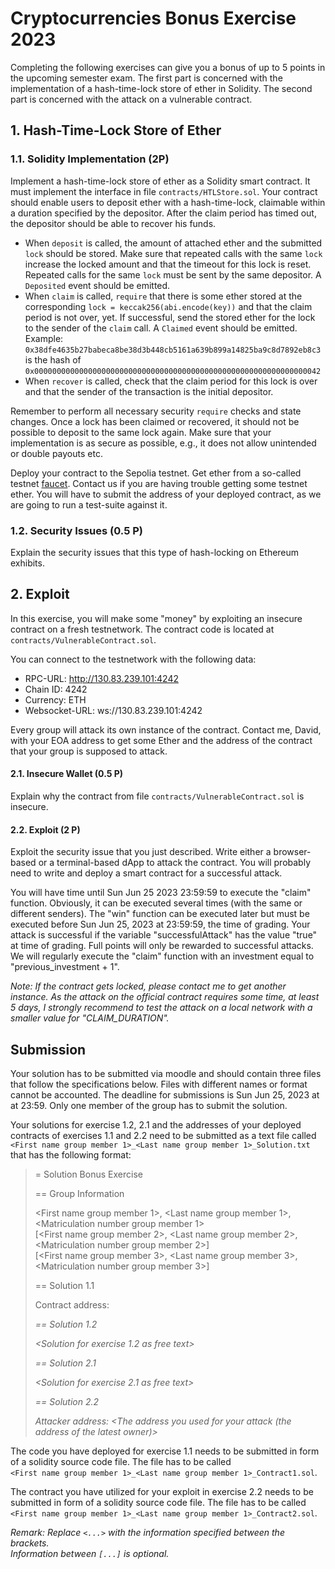 # Cryptocurrencies Bonus Exercise 2023

Completing the following exercises can give you a bonus of up to 5 points in the
upcoming semester exam. The first part is concerned with the implementation of a
hash-time-lock store of ether in Solidity. The second part is concerned with the
 attack on a vulnerable contract.

## 1. Hash-Time-Lock Store of Ether

### 1.1. Solidity Implementation (2P)

Implement a hash-time-lock store of ether as a Solidity smart contract. It must
implement the interface in file `contracts/HTLStore.sol`. Your contract should
enable users to deposit ether with a hash-time-lock, claimable within a duration
specified by the depositor. After the claim period has timed out, the depositor
should be able to recover his funds.

- When `deposit` is called, the amount of attached ether and the submitted `lock`
  should be stored. Make sure that repeated calls with the same `lock` increase
  the locked amount and that the timeout for this lock is reset. Repeated calls
  for the same `lock` must be sent by the same depositor. A `Deposited` event
  should be emitted.
- When `claim` is called, `require` that there is some ether stored at the
  corresponding `lock = keccak256(abi.encode(key))` and that the claim period
  is not over, yet. If successful, send the stored ether for the lock to the
  sender of the `claim` call. A `Claimed` event should be emitted.
  Example: `0x38dfe4635b27babeca8be38d3b448cb5161a639b899a14825ba9c8d7892eb8c3` is
  the hash of `0x0000000000000000000000000000000000000000000000000000000000000042`
- When `recover` is called, check that the claim period for this lock is over
  and that the sender of the transaction is the initial depositor.

Remember to perform all necessary security `require` checks and state changes.
Once a lock has been claimed or recovered, it should not be possible to deposit
to the same lock again. Make sure that your implementation is as secure as
possible, e.g., it does not allow unintended or double payouts etc.

Deploy your contract to the Sepolia testnet. Get ether from a so-called testnet
[faucet](https://sepoliafaucet.com/). Contact us if you are having trouble
getting some testnet ether. You will have to submit the address of your deployed
contract, as we are going to run a test-suite against it.

### 1.2. Security Issues (0.5 P)

Explain the security issues that this type of hash-locking on Ethereum exhibits.

## 2. Exploit

In this exercise, you will make some "money" by exploiting an insecure contract on
a fresh testnetwork. The contract code is located at `contracts/VulnerableContract.sol`.

You can connect to the testnetwork with the following data:
- RPC-URL: http://130.83.239.101:4242
- Chain ID: 4242
- Currency: ETH
- Websocket-URL: ws://130.83.239.101:4242

Every group will attack its own instance of the contract. Contact me, David,
with your EOA address to get some Ether and the address of the contract that
your group is supposed to attack.

#### 2.1. Insecure Wallet (0.5 P)

Explain why the contract from file `contracts/VulnerableContract.sol` is insecure.

#### 2.2. Exploit (2 P)

Exploit the security issue that you just described. Write either a browser-based or
a terminal-based dApp to attack the contract. You will probably need to write
and deploy a smart contract for a successful attack.

You will have time until Sun Jun 25 2023 23:59:59 to execute the "claim" function.
Obviously, it can be executed several times (with the same or different senders).
The "win" function can be executed later but must be executed before Sun Jun 25, 2023 at 23:59:59,
the time of grading. Your attack is successful if the variable "successfulAttack" has the
value "true" at time of grading. Full points will only be rewarded to successful attacks.
We will regularly execute the "claim" function with an investment equal to
"previous_investment + 1".

*Note: If the contract gets locked, please contact me to get another instance. 
As the attack on the official contract requires some time, at least 5 days,
I strongly recommend to test the attack on a local network with a smaller value for
"CLAIM_DURATION".*

## Submission

Your solution has to be submitted via moodle and should contain three files that
follow the specifications below. Files with different names or format cannot be
accounted. The deadline for submissions is Sun Jun 25, 2023 at at 23:59. Only
one member of the group has to submit the solution.

Your solutions for exercise 1.2, 2.1 and the addresses of your deployed contracts
of exercises 1.1 and 2.2 need to be submitted as a text file called   
`<First name group member 1>_<Last name group member 1>_Solution.txt`
that has the following format:

>= Solution Bonus Exercise
>
>== Group Information
>
> <First name group member 1>, <Last name group member 1>, <Matriculation number group member 1>   
> [<First name group member 2>, <Last name group member 2>, <Matriculation number group member 2>]   
> [<First name group member 3>, <Last name group member 3>, <Matriculation number group member 3>]   
>
> == Solution 1.1
>
> Contract address: <Address of the deployed hash-time-lock store contract>
>
> == Solution 1.2
>
> <Solution for exercise 1.2 as free text>
>
> == Solution 2.1
>
> <Solution for exercise 2.1 as free text>
>
> == Solution 2.2
>
> Attacker address: <The address you used for your attack (the address of the latest owner)>

The code you have deployed for exercise 1.1 needs to be submitted in form of a
solidity source code file. The file has to be called   
`<First name group member 1>_<Last name group member 1>_Contract1.sol`.

The contract you have utilized for your exploit in exercise 2.2 needs to be submitted
in form of a solidity source code file. The file has to be called   
`<First name group member 1>_<Last name group member 1>_Contract2.sol`.

_Remark: Replace `<...>` with the information specified between the brackets.   
Information between `[...]` is optional._
